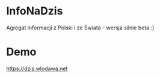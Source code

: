 # InfoNaDzis
Agregat informacji z Polski i ze Świata - wersja silnie beta :) 

# Demo 
https://dzis.wlodawa.net
